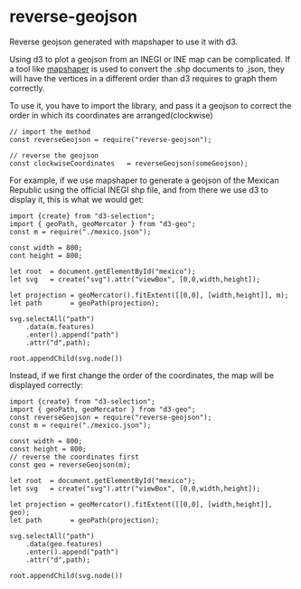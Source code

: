 # reverse-geojson
Reverse geojson generated with mapshaper to use it with d3.

Using d3 to plot a geojson from an INEGI or INE map can be complicated. If a tool like [mapshaper](https://mapshaper.org) is used to convert the .shp documents to .json, they will have the vertices in a different order than d3 requires to graph them correctly.

To use it, you have to import the library, and pass it a geojson to correct the order in which its coordinates are arranged(clockwise)

```
// import the method
const reverseGeojson = require("reverse-geojson");

// reverse the geojson
const clockwiseCoordinates   = reverseGeojson(someGeojson);
```


For example, if we use mapshaper to generate a geojson of the Mexican Republic using the official INEGI shp file, and from there we use d3 to display it, this is what we would get:

```
import {create} from "d3-selection";
import { geoPath, geoMercator } from "d3-geo";
const m = require("./mexico.json");

const width = 800;
cont height = 800;

let root  = document.getElementById("mexico");
let svg   = create("svg").attr("viewBox", [0,0,width,height]);

let projection = geoMercator().fitExtent([[0,0], [width,height]], m);
let path       = geoPath(projection);

svg.selectAll("path")
    .data(m.features)
    .enter().append("path")
    .attr("d",path);

root.appendChild(svg.node())
```


Instead, if we first change the order of the coordinates, the map will be displayed correctly:

```
import {create} from "d3-selection";
import { geoPath, geoMercator } from "d3-geo";
const reverseGeojson = require("reverse-geojson");
const m = require("./mexico.json");

const width = 800;
const height = 800;
// reverse the coordinates first
const geo = reverseGeojson(m);

let root  = document.getElementById("mexico");
let svg   = create("svg").attr("viewBox", [0,0,width,height]);

let projection = geoMercator().fitExtent([[0,0], [width,height]], geo);
let path       = geoPath(projection);

svg.selectAll("path")
    .data(geo.features)
    .enter().append("path")
    .attr("d",path);

root.appendChild(svg.node())
```
